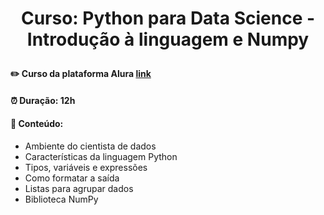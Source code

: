 # <p align="center"> <b> Curso: Python para Data Science - Introdução à linguagem e Numpy </b> 

####  ✏️ Curso da plataforma Alura <a href="https://cursos.alura.com.br/course/python-tipos-listas-numpy">link</a> 
####  ⏰ Duração: 12h 
####  📜 Conteúdo:
- Ambiente do cientista de dados
- Características da linguagem Python
- Tipos, variáveis e expressões
- Como formatar a saída
- Listas para agrupar dados
- Biblioteca NumPy
  
